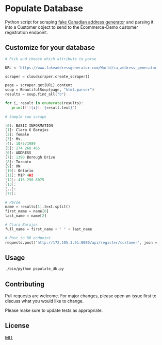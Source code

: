 
# Populate Database

Python script for scraping [fake Canadian address generator](https://www.fakeaddressgenerator.com/World/ca_address_generator) and parsing it into a Customer object to send to the Ecommerce-Demo customer registration endpoint.

## Customize for your database

```python
# Pick and choose which attribute to parse

URL = 'https://www.fakeaddressgenerator.com/World/ca_address_generator'

scraper = cloudscraper.create_scraper()

page = scraper.get(URL).content
soup = BeautifulSoup(page, "html.parser")
results = soup.find_all("b")

for i, result in enumerate(results):
   print(f'[{i}]: {result.text}')
  
# Sample raw scrape

[0]: BASIC INFORMATION
[1]: Clara O Barajas
[2]: female
[3]: Ms.
[4]: 10/5/1989
[5]: 274 268 465
[6]: ADDRESS
[7]: 1390 Borough Drive
[8]: Toronto
[9]: ON
[10]: Ontario
[11]: M1P 4W2
[12]: 416-290-8075
[13]: 
[..]:
[77]:

# Parse
name = results[1].text.split()
first_name = name[0]
last_name = name[2]

# Clara Barajas
full_name = first_name + " " + last_name

# Post to DB endpoint
requests.post('http://172.105.3.51:8080/api/register/customer', json = customer.scrape())
```

## Usage

```bash
./bin/python populate_db.py
```

## Contributing
Pull requests are welcome. For major changes, please open an issue first to discuss what you would like to change.

Please make sure to update tests as appropriate.

## License
[MIT](https://choosealicense.com/licenses/mit/)
